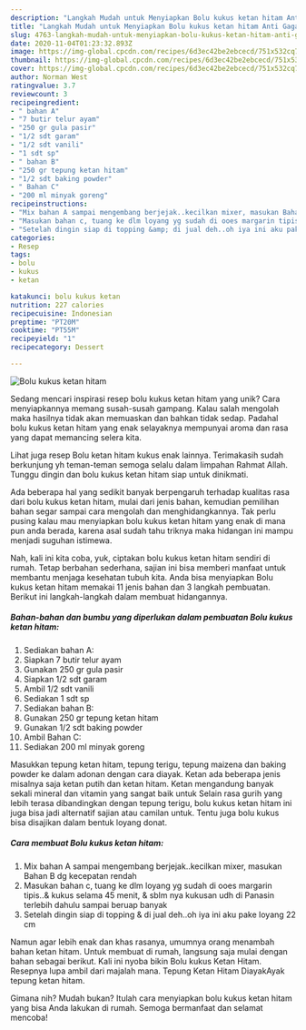 ```yaml
---
description: "Langkah Mudah untuk Menyiapkan Bolu kukus ketan hitam Anti Gagal"
title: "Langkah Mudah untuk Menyiapkan Bolu kukus ketan hitam Anti Gagal"
slug: 4763-langkah-mudah-untuk-menyiapkan-bolu-kukus-ketan-hitam-anti-gagal
date: 2020-11-04T01:23:32.893Z
image: https://img-global.cpcdn.com/recipes/6d3ec42be2ebcecd/751x532cq70/bolu-kukus-ketan-hitam-foto-resep-utama.jpg
thumbnail: https://img-global.cpcdn.com/recipes/6d3ec42be2ebcecd/751x532cq70/bolu-kukus-ketan-hitam-foto-resep-utama.jpg
cover: https://img-global.cpcdn.com/recipes/6d3ec42be2ebcecd/751x532cq70/bolu-kukus-ketan-hitam-foto-resep-utama.jpg
author: Norman West
ratingvalue: 3.7
reviewcount: 3
recipeingredient:
- " bahan A"
- "7 butir telur ayam"
- "250 gr gula pasir"
- "1/2 sdt garam"
- "1/2 sdt vanili"
- "1 sdt sp"
- " bahan B"
- "250 gr tepung ketan hitam"
- "1/2 sdt baking powder"
- " Bahan C"
- "200 ml minyak goreng"
recipeinstructions:
- "Mix bahan A sampai mengembang berjejak..kecilkan mixer, masukan Bahan B dg kecepatan rendah"
- "Masukan bahan c, tuang ke dlm loyang yg sudah di ooes margarin tipis..&amp; kukus selama 45 menit, &amp; sblm nya kukusan udh di Panasin terlebih dahulu sampai beruap banyak"
- "Setelah dingin siap di topping &amp; di jual deh..oh iya ini aku pake loyang 22 cm"
categories:
- Resep
tags:
- bolu
- kukus
- ketan

katakunci: bolu kukus ketan 
nutrition: 227 calories
recipecuisine: Indonesian
preptime: "PT20M"
cooktime: "PT55M"
recipeyield: "1"
recipecategory: Dessert

---
```



![Bolu kukus ketan hitam](https://img-global.cpcdn.com/recipes/6d3ec42be2ebcecd/751x532cq70/bolu-kukus-ketan-hitam-foto-resep-utama.jpg)

Sedang mencari inspirasi resep bolu kukus ketan hitam yang unik? Cara menyiapkannya memang susah-susah gampang. Kalau salah mengolah maka hasilnya tidak akan memuaskan dan bahkan tidak sedap. Padahal bolu kukus ketan hitam yang enak selayaknya mempunyai aroma dan rasa yang dapat memancing selera kita.

Lihat juga resep Bolu ketan hitam kukus enak lainnya. Terimakasih sudah berkunjung yh teman-teman semoga selalu dalam limpahan Rahmat Allah. Tunggu dingin dan bolu kukus ketan hitam siap untuk dinikmati.

Ada beberapa hal yang sedikit banyak berpengaruh terhadap kualitas rasa dari bolu kukus ketan hitam, mulai dari jenis bahan, kemudian pemilihan bahan segar sampai cara mengolah dan menghidangkannya. Tak perlu pusing kalau mau menyiapkan bolu kukus ketan hitam yang enak di mana pun anda berada, karena asal sudah tahu triknya maka hidangan ini mampu menjadi suguhan istimewa.


Nah, kali ini kita coba, yuk, ciptakan bolu kukus ketan hitam sendiri di rumah. Tetap berbahan sederhana, sajian ini bisa memberi manfaat untuk membantu menjaga kesehatan tubuh kita. Anda bisa menyiapkan Bolu kukus ketan hitam memakai 11 jenis bahan dan 3 langkah pembuatan. Berikut ini langkah-langkah dalam membuat hidangannya.

<!--inarticleads1-->

##### Bahan-bahan dan bumbu yang diperlukan dalam pembuatan Bolu kukus ketan hitam:

1. Sediakan  bahan A:
1. Siapkan 7 butir telur ayam
1. Gunakan 250 gr gula pasir
1. Siapkan 1/2 sdt garam
1. Ambil 1/2 sdt vanili
1. Sediakan 1 sdt sp
1. Sediakan  bahan B:
1. Gunakan 250 gr tepung ketan hitam
1. Gunakan 1/2 sdt baking powder
1. Ambil  Bahan C:
1. Sediakan 200 ml minyak goreng


Masukkan tepung ketan hitam, tepung terigu, tepung maizena dan baking powder ke dalam adonan dengan cara diayak. Ketan ada beberapa jenis misalnya saja ketan putih dan ketan hitam. Ketan mengandung banyak sekali mineral dan vitamin yang sangat baik untuk Selain rasa gurih yang lebih terasa dibandingkan dengan tepung terigu, bolu kukus ketan hitam ini juga bisa jadi alternatif sajian atau camilan untuk. Tentu juga bolu kukus bisa disajikan dalam bentuk loyang donat. 

<!--inarticleads2-->

##### Cara membuat Bolu kukus ketan hitam:

1. Mix bahan A sampai mengembang berjejak..kecilkan mixer, masukan Bahan B dg kecepatan rendah
1. Masukan bahan c, tuang ke dlm loyang yg sudah di ooes margarin tipis..&amp; kukus selama 45 menit, &amp; sblm nya kukusan udh di Panasin terlebih dahulu sampai beruap banyak
1. Setelah dingin siap di topping &amp; di jual deh..oh iya ini aku pake loyang 22 cm


Namun agar lebih enak dan khas rasanya, umumnya orang menambah bahan ketan hitam. Untuk membuat di rumah, langsung saja mulai dengan bahan sebagai berikut. Kali ini nyoba bikin Bolu kukus Ketan Hitam. Resepnya lupa ambil dari majalah mana. Tepung Ketan Hitam DiayakAyak tepung ketan hitam. 

Gimana nih? Mudah bukan? Itulah cara menyiapkan bolu kukus ketan hitam yang bisa Anda lakukan di rumah. Semoga bermanfaat dan selamat mencoba!
